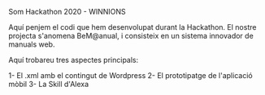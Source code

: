 Som Hackathon 2020 - WINNIONS


Aquí penjem el codi que hem desenvolupat durant la Hackathon.
El nostre projecta s'anomena BeM@anual, i consisteix en un sistema innovador de manuals web.

Aquí trobareu tres aspectes principals:

1- El .xml amb el contingut de Wordpress
2- El prototipatge de l'aplicació mòbil
3- La Skill d'Alexa

